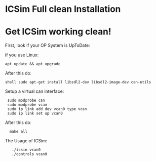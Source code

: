 # ICSim Full clean Installation 

# Get ICSim working clean!

First, look if your OP System is UpToDate:

  if you use Linux: 
  ```
  apt update && apt upgrade               
  ```
  
After this do:
  
  ```
  shell sudo apt-get install libsdl2-dev libsdl2-image-dev can-utils                     
  ```
  
Setup a virtual can interface:

 ```
  sudo modprobe can
  sudo modprobe vcan
  sudo ip link add dev vcan0 type vcan
  sudo ip link set up vcan0 
  ```
  
After this do:

```
  make all     
```
  
The Usage of ICSim:

```
   ./icsim vcan0	
   ./controls vcan0 
```
